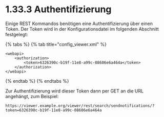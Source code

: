 # 1.33.3 Authentifizierung

Einige REST Kommandos benötigen eine Authentifizierung über einen Token. Der Token wird in der Konfigurationsdatei im folgenden Abschnitt festgelegt:

{% tabs %}
{% tab title="config\_viewer.xml" %}
```markup
<webapi>
    <authorization>
        <token>6326390c-b19f-11e8-a99c-08606e6a464a</token>
    </authorization>
</webapi>
```
{% endtab %}
{% endtabs %}

Zur Authentifizierung wird dieser Token dann per GET an die URL angehängt, zum Beispiel:

```text
https://viewer.example.org/viewer/rest/search/sendnotifications/?token=6326390c-b19f-11e8-a99c-08606e6a464a
```



